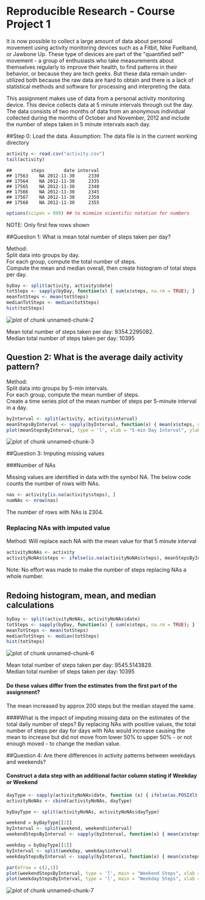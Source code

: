 Reproducible Research - Course Project 1
========================================

It is now possible to collect a large amount of data about personal movement using activity monitoring devices such as a Fitbit, Nike Fuelband, or Jawbone Up. These type of devices are part of the "quantified self" movement - a group of enthusiasts who take measurements about themselves regularly to improve their health, to find patterns in their behavior, or because they are tech geeks. But these data remain under-utilized both because the raw data are hard to obtain and there is a lack of statistical methods and software for processing and interpreting the data.

This assignment makes use of data from a personal activity monitoring device. This device collects data at 5 minute intervals through out the day. The data consists of two months of data from an anonymous individual collected during the months of October and November, 2012 and include the number of steps taken in 5 minute intervals each day.


##Step 0: Load the data.
Assumption:  The data file is in the current working directory


```r
activity <- read.csv("activity.csv")
tail(activity)
```

```
##       steps       date interval
## 17563    NA 2012-11-30     2330
## 17564    NA 2012-11-30     2335
## 17565    NA 2012-11-30     2340
## 17566    NA 2012-11-30     2345
## 17567    NA 2012-11-30     2350
## 17568    NA 2012-11-30     2355
```

```r
options(scipen = 999) ## to minmize scientific notation for numbers
```
NOTE:  Only first few rows shown

##Question 1: What is mean total number of steps taken per day?

Method:  
Split data into groups by day.  
For each group, compute the total number of steps.  
Compute the mean and median overall, then create histogram of total steps per day.  


```r
byDay <- split(activity, activity$date)
totSteps <- sapply(byDay, function(x) { sum(x$steps, na.rm = TRUE); } )
meanTotSteps <- mean(totSteps)
medianTotSteps <- median(totSteps)
hist(totSteps)
```

![plot of chunk unnamed-chunk-2](figure/unnamed-chunk-2-1.png)

Mean total number of steps taken per day: 9354.2295082.  
Median total number of steps taken per day: 10395

## Question 2: What is the average daily activity pattern?

Method:  
Split data into groups by 5-min intervals.  
For each group, compute the mean number of steps.  
Create a time series plot of the mean number of steps per 5-minute interval in a day.  


```r
byInterval <- split(activity, activity$interval)
meanStepsByInterval <- sapply(byInterval, function(x) { mean(x$steps, na.rm = TRUE)})
plot(meanStepsByInterval, type = 'l', xlab = "5-min Day Interval", ylab = "Mean num of Steps")
```

![plot of chunk unnamed-chunk-3](figure/unnamed-chunk-3-1.png)

##Question 3: Imputing missing values

###Number of NAs

Missing values are identified in data with the symbol NA.  The below code counts the number of rows with NAs.


```r
nas <- activity[is.na(activity$steps), ]
numNAs <- nrow(nas)
```
The number of rows with NAs is 2304.  

### Replacing NAs with imputed value

Method:  Will replace each NA with the mean value for that 5 minute interval  


```r
activityNoNAs <- activity
activityNoNAs$steps <- ifelse(is.na(activityNoNAs$steps), meanStepsByInterval[activityNoNAs$interval], activityNoNAs$steps)
```
Note: No effort was made to make the number of steps replacing NAs a whole number.  

## Redoing histogram, mean, and median calculations


```r
byDay <- split(activityNoNAs, activityNoNAs$date)
totSteps <- sapply(byDay, function(x) { sum(x$steps, na.rm = TRUE); } )
meanTotSteps <- mean(totSteps)
medianTotSteps <- median(totSteps)
hist(totSteps)
```

![plot of chunk unnamed-chunk-6](figure/unnamed-chunk-6-1.png)

Mean total number of steps taken per day: 9545.5143829.  
Median total number of steps taken per day: 10395

#### Do these values differ from the estimates from the first part of the assignment? 
The mean increased by approx 200 steps but the median stayed the same.

####What is the impact of imputing missing data on the estimates of the total daily number of steps?
By replacing NAs with positive values, the total number of steps per day for days with NAs would increase causing the mean to increase but did not move from lower 50% to upper 50% - or not enough moved - to change the median value.

##Question 4: Are there differences in activity patterns between weekdays and weekends?

#### Construct a data step with an additional factor column stating if Weekday or Weekend


```r
dayType <- sapply(activityNoNAs$date, function (x) { ifelse(as.POSIXlt(x)$wday == 0 || as.POSIXlt(x)$wday == 6, "Weekend", "Weekday") })
activityNoNAs <- cbind(activityNoNAs, dayType)

byDayType <- split(activityNoNAs, activityNoNAs$dayType)

weekend = byDayType[[2]]
byInterval <- split(weekend, weekend$interval)
weekendStepsByInterval <- sapply(byInterval, function(x) { mean(x$steps, na.rm = TRUE)})

weekday = byDayType[[1]]
byInterval <- split(weekday, weekday$interval)
weekdayStepsByInterval <- sapply(byInterval, function(x) { mean(x$steps, na.rm = TRUE)})

par(mfrow = c(2,1))
plot(weekendStepsByInterval, type = 'l', main = "Weekend Steps", xlab = "5-min Day Interval", ylab = "Mean num of Steps")
plot(weekdayStepsByInterval, type = 'l', main = "Weekday Steps", xlab = "5-min Day Interval", ylab = "Mean num of Steps")
```

![plot of chunk unnamed-chunk-7](figure/unnamed-chunk-7-1.png)
